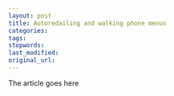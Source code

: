 ```yaml
---
layout: post
title: Autoredailing and walking phone menus
categories:
tags:
stopwords:
last_modified:
original_url: 
---
```


The article goes here

